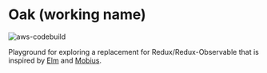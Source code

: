 # Oak (working name)

![aws-codebuild](https://codebuild.eu-west-1.amazonaws.com/badges?uuid=eyJlbmNyeXB0ZWREYXRhIjoiVHlCQlE2MGZCMXFMYVkxcEhJNjdnSlFrRU85S1JRYXpnVG1Na2VpZGhlelBVZjVhQkhvMm9zUFdWUWJ3ZWVidUdSQ0ZtNEJYQXZJTlhJKytyQ2RiL29FPSIsIml2UGFyYW1ldGVyU3BlYyI6InlTYWpOOXo4ZTVuRUFSTjIiLCJtYXRlcmlhbFNldFNlcmlhbCI6MX0%3D&branch=master)

Playground for exploring a replacement for Redux/Redux-Observable that is inspired by [Elm](https://elm-lang.org/) and [Mobius](https://github.com/spotify/mobius).
